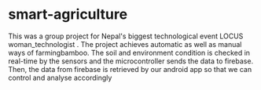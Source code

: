 # smart-agriculture
This was a group project for Nepal's biggest technological event LOCUS woman_technologist . The project achieves automatic as well as manual ways of farmingbamboo. The soil and environment condition is checked in real-time by the sensors and the microcontroller sends the data to firebase. Then, the data from firebase is retrieved by our android app  so that we can control and analyse accordingly
